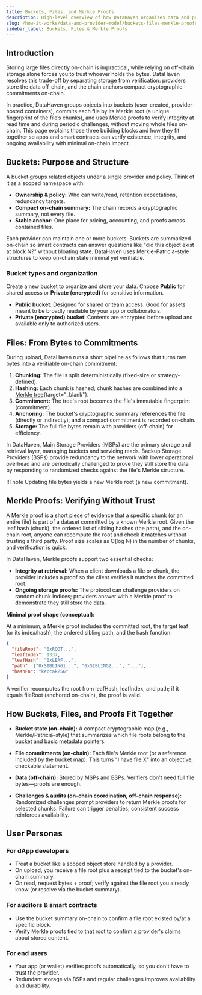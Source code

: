 ```yaml
---
title: Buckets, Files, and Merkle Proofs
description: High-level overview of how DataHaven organizes data and proves integrity using buckets, files, and Merkle proofs.
slug: /how-it-works/data-and-provider-model/buckets-files-merkle-proofs
sidebar_label: Buckets, Files & Merkle Proofs
---
```


## Introduction

Storing large files directly on-chain is impractical, while relying on off-chain storage alone forces you to trust whoever holds the bytes. DataHaven resolves this trade-off by separating storage from verification: providers store the data off-chain, and the chain anchors compact cryptographic commitments on-chain.

In practice, DataHaven groups objects into buckets (user-created, provider-hosted containers), commits each file by its Merkle root (a unique fingerprint of the file’s chunks), and uses Merkle proofs to verify integrity at read time and during periodic challenges, without moving whole files on-chain. This page explains those three building blocks and how they fit together so apps and smart contracts can verify existence, integrity, and ongoing availability with minimal on-chain impact. 

## Buckets: Purpose and Structure

A bucket groups related objects under a single provider and policy. Think of it as a scoped namespace with:

- **Ownership & policy:** Who can write/read, retention expectations, redundancy targets.
- **Compact on-chain summary:** The chain records a cryptographic summary, not every file.
- **Stable anchor:** One place for pricing, accounting, and proofs across contained files.

Each provider can maintain one or more buckets. Buckets are summarized on-chain so smart contracts can answer questions like "did this object exist at block N?" without bloating state. DataHaven uses Merkle-Patricia-style structures to keep on-chain state minimal yet verifiable.

### Bucket types and organization

Create a new bucket to organize and store your data. Choose **Public** for shared access or **Private (encrypted)** for sensitive information.

- **Public bucket**: Designed for shared or team access. Good for assets meant to be broadly readable by your app or collaborators.
- **Private (encrypted) bucket**: Contents are encrypted before upload and available only to authorized users.

## Files: From Bytes to Commitments

During upload, DataHaven runs a short pipeline as follows that turns raw bytes into a verifiable on-chain commitment:

1. **Chunking:** The file is split deterministically (fixed-size or strategy-defined).
2. **Hashing:** Each chunk is hashed; chunk hashes are combined into a [Merkle tree](https://en.wikipedia.org/wiki/Merkle_tree){target="_blank"}.
3. **Commitment:** The tree's root becomes the file's immutable fingerprint (commitment).
4. **Anchoring:** The bucket's cryptographic summary references the file (directly or indirectly), and a compact commitment is recorded on-chain.
5. **Storage:** The full file bytes remain with providers (off-chain) for efficiency.


In DataHaven, Main Storage Providers (MSPs) are the primary storage and retrieval layer, managing buckets and servicing reads. Backup Storage Providers (BSPs) provide redundancy to the network with lower operational overhead and are periodically challenged to prove they still store the data by responding to randomized checks against the file's Merkle structure.

!!! note
    Updating file bytes yields a new Merkle root (a new commitment).

## Merkle Proofs: Verifying Without Trust

A Merkle proof is a short piece of evidence that a specific chunk (or an entire file) is part of a dataset committed by a known Merkle root. Given the leaf hash (chunk), the ordered list of sibling hashes (the path), and the on-chain root, anyone can recompute the root and check it matches without trusting a third party. Proof size scales as O(log N) in the number of chunks, and verification is quick.

In DataHaven, Merkle proofs support two essential checks:

- **Integrity at retrieval:** When a client downloads a file or chunk, the provider includes a proof so the client verifies it matches the committed root.
- **Ongoing storage proofs:** The protocol can challenge providers on random chunk indices; providers answer with a Merkle proof to demonstrate they still store the data.

**Minimal proof shape (conceptual):**

At a minimum, a Merkle proof includes the committed root, the target leaf (or its index/hash), the ordered sibling path, and the hash function:

```json
{
  "fileRoot": "0xROOT...",
  "leafIndex": 1337,
  "leafHash": "0xLEAF...",
  "path": ["0xSIBLING1...", "0xSIBLING2...", "..."],
  "hashFn": "keccak256"
}
```

A verifier recomputes the root from leafHash, leafIndex, and path; if it equals fileRoot (anchored on-chain), the proof is valid.

## How Buckets, Files, and Proofs Fit Together

- **Bucket state (on-chain):** A compact cryptographic map (e.g., Merkle/Patricia–style) that summarizes which file roots belong to the bucket and basic metadata pointers.

- **File commitments (on-chain):** Each file's Merkle root (or a reference included by the bucket map). This turns "I have file X" into an objective, checkable statement.

- **Data (off-chain):** Stored by MSPs and BSPs. Verifiers don't need full file bytes—proofs are enough.

- **Challenges & audits (on-chain coordination, off-chain response):** Randomized challenges prompt providers to return Merkle proofs for selected chunks. Failure can trigger penalties; consistent success reinforces availability.

## User Personas

### For dApp developers

- Treat a bucket like a scoped object store handled by a provider.
- On upload, you receive a file root plus a receipt tied to the bucket's on-chain summary.
- On read, request bytes + proof; verify against the file root you already know (or resolve via the bucket summary).

### For auditors & smart contracts

- Use the bucket summary on-chain to confirm a file root existed by/at a specific block.
- Verify Merkle proofs tied to that root to confirm a provider's claims about stored content.

### For end users

- Your app (or wallet) verifies proofs automatically, so you don't have to trust the provider.
- Redundant storage via BSPs and regular challenges improves availability and durability.
